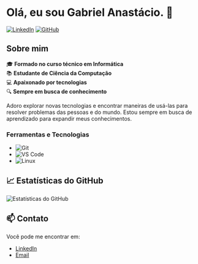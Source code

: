 # Olá, eu sou Gabriel Anastácio. 👋

[![LinkedIn](https://img.shields.io/badge/LinkedIn-blue?style=flat&logo=linkedin&labelColor=blue)](https://www.linkedin.com/in/gabriel-anastacio-pereira/)
[![GitHub](https://img.shields.io/badge/GitHub-black?style=flat&logo=github)](https://github.com/gabpereiraa)

## Sobre mim

🎓 **Formado no curso técnico em Informática**  
📚 **Estudante de Ciência da Computação**  
💻 **Apaixonado por tecnologias**  
🔍 **Sempre em busca de conhecimento**  

Adoro explorar novas tecnologias e encontrar maneiras de usá-las para resolver problemas das pessoas e do mundo. Estou sempre em busca de aprendizado para expandir meus conhecimentos.

### Ferramentas e Tecnologias
- ![Git](https://img.shields.io/badge/-Git-05122A?style=flat&logo=git)
- ![VS Code](https://img.shields.io/badge/-VS_Code-05122A?style=flat&logo=visual-studio-code)
- ![Linux](https://img.shields.io/badge/-Linux-05122A?style=flat&logo=linux)

## 📈 Estatísticas do GitHub

![Estatísticas do GitHub](https://github-readme-stats.vercel.app/api?username=gabpereiraa&show_icons=true&theme=radical)

## 📫 Contato

Você pode me encontrar em:

- [LinkedIn](https://www.linkedin.com/in/gabriel-anastacio-pereira/)
- [Email](mailto:gabrielanasaciopereira@gmail.com)
